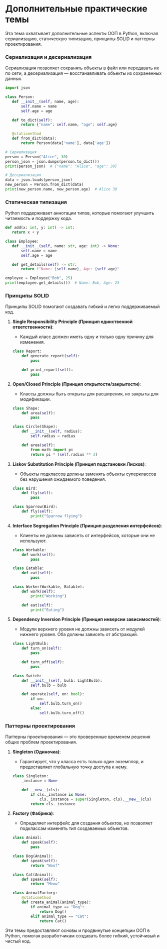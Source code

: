 # **Дополнительные практические темы**

Эта тема охватывает дополнительные аспекты ООП в Python, включая сериализацию, статическую типизацию, принципы SOLID и паттерны проектирования.

### **Сериализация и десериализация**

Сериализация позволяет сохранять объекты в файл или передавать их по сети, а десериализация — восстанавливать объекты из сохраненных данных.

```python
import json

class Person:
   def __init__(self, name, age):
       self.name = name
       self.age = age

   def to_dict(self):
       return {"name": self.name, "age": self.age}

   @staticmethod
   def from_dict(data):
       return Person(data['name'], data['age'])

# Сериализация
person = Person("Alice", 30)
person_json = json.dumps(person.to_dict())
print(person_json)  # {"name": "Alice", "age": 30}

# Десериализация
data = json.loads(person_json)
new_person = Person.from_dict(data)
print(new_person.name, new_person.age)  # Alice 30
```

### **Статическая типизация**

Python поддерживает аннотации типов, которые помогают улучшить читаемость и поддержку кода.

```python
def add(x: int, y: int) -> int:
   return x + y

class Employee:
   def __init__(self, name: str, age: int) -> None:
       self.name = name
       self.age = age

   def get_details(self) -> str:
       return f"Name: {self.name}, Age: {self.age}"

employee = Employee("Bob", 25)
print(employee.get_details())  # Name: Bob, Age: 25
```

### **Принципы SOLID**

Принципы SOLID помогают создавать гибкий и легко поддерживаемый код.

1. **Single Responsibility Principle (Принцип единственной ответственности)**:
    - Каждый класс должен иметь одну и только одну причину для изменения.
    
    ```python
    class Report:
        def generate_report(self):
            pass
    
        def print_report(self):
            pass
    ```
    
2. **Open/Closed Principle (Принцип открытости/закрытости)**:
    - Классы должны быть открыты для расширения, но закрыты для модификации.
    
    ```python
    class Shape:
        def area(self):
            pass
    
    class Circle(Shape):
        def __init__(self, radius):
            self.radius = radius
    
        def area(self):
            from math import pi
            return pi * (self.radius ** 2)
    ```
    
3. **Liskov Substitution Principle (Принцип подстановки Лисков)**:
    - Объекты подклассов должны заменять объекты суперклассов без нарушения ожидаемого поведения.
    
    ```python
    class Bird:
        def fly(self):
            pass
    
    class Sparrow(Bird):
        def fly(self):
            print("Sparrow flying")
    ```
    
4. **Interface Segregation Principle (Принцип разделения интерфейсов)**:
    - Клиенты не должны зависеть от интерфейсов, которые они не используют.
    
    ```python
    class Workable:
        def work(self):
            pass
    
    class Eatable:
        def eat(self):
            pass
    
    class Worker(Workable, Eatable):
        def work(self):
            print("Working")
    
        def eat(self):
            print("Eating")
    ```
    
5. **Dependency Inversion Principle (Принцип инверсии зависимостей)**:
    - Модули верхнего уровня не должны зависеть от модулей нижнего уровня. Оба должны зависеть от абстракций.
    
    ```python
    class LightBulb:
        def turn_on(self):
            pass
    
        def turn_off(self):
            pass
    
    class Switch:
        def __init__(self, bulb: LightBulb):
            self.bulb = bulb
    
        def operate(self, on: bool):
            if on:
                self.bulb.turn_on()
            else:
                self.bulb.turn_off()
    ```
    

### **Паттерны проектирования**

Паттерны проектирования — это проверенные временем решения общих проблем проектирования.

1. **Singleton (Одиночка)**:
    - Гарантирует, что у класса есть только один экземпляр, и предоставляет глобальную точку доступа к нему.
    
    ```python
    class Singleton:
        _instance = None
    
        def __new__(cls):
            if cls._instance is None:
                cls._instance = super(Singleton, cls).__new__(cls)
            return cls._instance
    ```
    
2. **Factory (Фабрика)**:
    - Определяет интерфейс для создания объектов, но позволяет подклассам изменять тип создаваемых объектов.
    
    ```python
    class Animal:
        def speak(self):
            pass
    
    class Dog(Animal):
        def speak(self):
            return "Woof"
    
    class Cat(Animal):
        def speak(self):
            return "Meow"
    
    class AnimalFactory:
        @staticmethod
        def create_animal(animal_type):
            if animal_type == "Dog":
                return Dog()
            elif animal_type == "Cat":
                return Cat()
    ```
    

Эти темы предоставляют основы и продвинутые концепции ООП в Python, помогая разработчикам создавать более гибкий, устойчивый и чистый код.